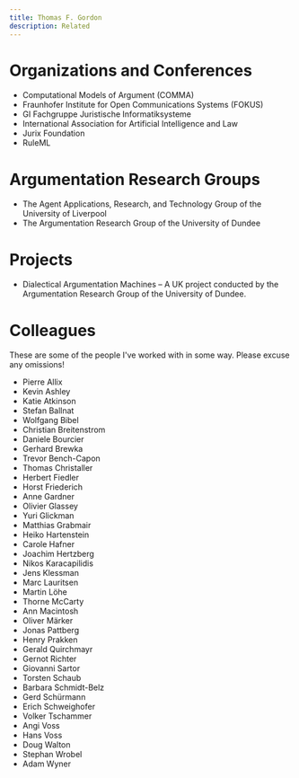 ```yaml
---
title: Thomas F. Gordon
description: Related
---
```


# Organizations and Conferences

- Computational Models of Argument (COMMA)
- Fraunhofer Institute for Open Communications Systems (FOKUS)
- GI Fachgruppe Juristische Informatiksysteme
- International Association for Artificial Intelligence and Law
- Jurix Foundation
- RuleML

# Argumentation Research Groups

- The Agent Applications, Research, and Technology Group of the
  University of Liverpool
- The Argumentation Research Group of the University of Dundee

# Projects

- Dialectical Argumentation Machines – A UK project conducted by the
  Argumentation Research Group of the University of Dundee.

# Colleagues

These are some of the people I've worked with in some way. Please
excuse any omissions!

- Pierre Allix
- Kevin Ashley
- Katie Atkinson
- Stefan Ballnat
- Wolfgang Bibel
- Christian Breitenstrom
- Daniele Bourcier
- Gerhard Brewka
- Trevor Bench-Capon
- Thomas Christaller
- Herbert Fiedler
- Horst Friederich
- Anne Gardner
- Olivier Glassey
- Yuri Glickman
- Matthias Grabmair
- Heiko Hartenstein
- Carole Hafner
- Joachim Hertzberg
- Nikos Karacapilidis
- Jens Klessman
- Marc Lauritsen
- Martin Löhe
- Thorne McCarty
- Ann Macintosh
- Oliver Märker
- Jonas Pattberg
- Henry Prakken
- Gerald Quirchmayr
- Gernot Richter
- Giovanni Sartor
- Torsten Schaub
- Barbara Schmidt-Belz
- Gerd Schürmann
- Erich Schweighofer
- Volker Tschammer
- Angi Voss
- Hans Voss
- Doug Walton
- Stephan Wrobel
- Adam Wyner
